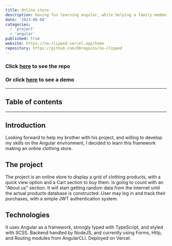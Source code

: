 ```yaml
---
title: Online store
description: Having fun learning angular, while helping a family member by making an online store for a clothing brand he is trying to start.
date: '2023-08-08'
categories:
  - 'project'
  - 'angular'
published: true
website: https://no-clipped.vercel.app/home
repository: https://github.com/EBregains/no-clipped
---
```


### Click [here](https://github.com/EBregains/no-clipped) to see the repo
### Or click [here](https://no-clipped.vercel.app/home) to see a demo

---

## Table of contents

---

## Introduction

Looking forward to help my brother with his project, and willing to develop my skills on the Angular environment, I decided to learn this framework making an online clothing store.

## The project

The project is an online store to display a grid of clothing products, with a quick view option and a Cart section to buy them. Is going to count with an "About us" section. It will start getting random data from the internet until the actual products database is constructed. User may log in and track their purchases, with a simple JWT authentication system.

## Technologies

It uses Angular as a framework, strongly typed with TypeScript, and styled with SCSS. Backend handled by NodeJS, and currently using Forms, Http, and Routing modules from AngularCLI. Deployed on Vercel.


